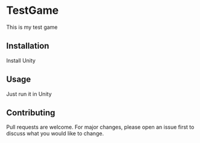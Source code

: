 # TestGame

This is my test game

## Installation

Install Unity

## Usage

Just run it in Unity

## Contributing
Pull requests are welcome. For major changes, please open an issue first to discuss what you would like to change.